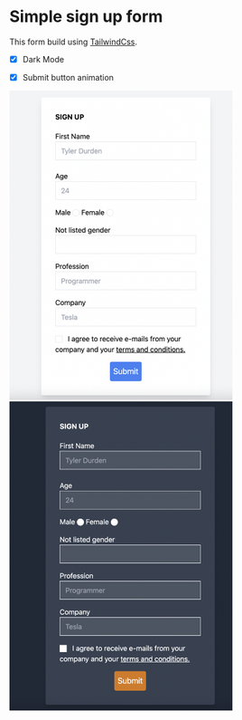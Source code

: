 # Simple sign up form 

This form build using [TailwindCss](https://tailwindcss.com/docs).

- [x] Dark Mode
- [x] Submit button animation


<p float="left">
  <img src="screenshots/normal-mode-fixed.png" width="395" />
  <img src="screenshots/dark-mode.png" width="395" /> 
</p>
